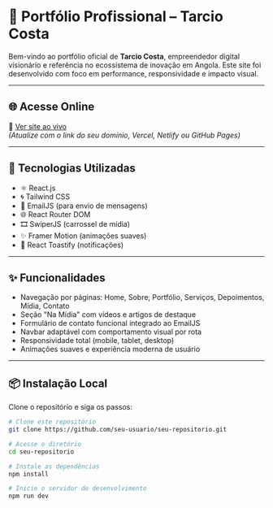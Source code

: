 # 🚀 Portfólio Profissional – Tarcio Costa

Bem-vindo ao portfólio oficial de **Tarcio Costa**, empreendedor digital visionário e referência no ecossistema de inovação em Angola. Este site foi desenvolvido com foco em performance, responsividade e impacto visual.

---

## 🌐 Acesse Online

🔗 [Ver site ao vivo](https://seu-link-aqui.com)  
*(Atualize com o link do seu domínio, Vercel, Netlify ou GitHub Pages)*

---

## 🧰 Tecnologias Utilizadas

- ⚛️ React.js
- 🌀 Tailwind CSS
- 💌 EmailJS (para envio de mensagens)
- 🌐 React Router DOM
- 🎞️ SwiperJS (carrossel de mídia)
- ✨ Framer Motion (animações suaves)
- 🔔 React Toastify (notificações)

---

## ✨ Funcionalidades

- Navegação por páginas: Home, Sobre, Portfólio, Serviços, Depoimentos, Mídia, Contato
- Seção "Na Mídia" com vídeos e artigos de destaque
- Formulário de contato funcional integrado ao EmailJS
- Navbar adaptável com comportamento visual por rota
- Responsividade total (mobile, tablet, desktop)
- Animações suaves e experiência moderna de usuário

---

## 📦 Instalação Local

Clone o repositório e siga os passos:

```bash
# Clone este repositório
git clone https://github.com/seu-usuario/seu-repositorio.git

# Acesse o diretório
cd seu-repositorio

# Instale as dependências
npm install

# Inicie o servidor de desenvolvimento
npm run dev

